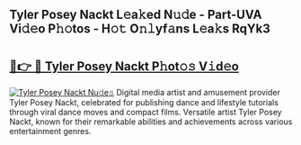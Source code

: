 ## Tyler Posey Nackt L𝚎a𝚔ed N𝚞𝚍e - Part-UVA Vi𝚍𝚎o P𝚑𝚘tos - H𝚘𝚝 O𝚗𝚕yf𝚊ns L𝚎a𝚔s RqYk3

# <h2><a href="http://kf24ys.oniu.top/?m=Tyler+Posey+Nackt">🔗👉 🔴 Tyler Posey Nackt P𝚑ot𝚘𝚜 V𝚒d𝚎o</a></h2>

[![Tyler Posey Nackt Nu𝚍e𝚜](https://i.imgur.com/0qMVB7G.gif)](http://kf24ys.oniu.top/?m=Tyler+Posey+Nackt)
Digital media artist and amusement provider Tyler Posey Nackt, celebrated for publishing dance and lifestyle tutorials through viral dance moves and compact films. Versatile artist Tyler Posey Nackt, known for their remarkable abilities and achievements across various entertainment genres.  
